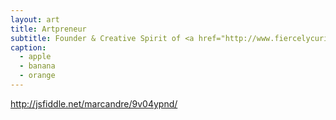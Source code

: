 ```yaml
---
layout: art
title: Artpreneur
subtitle: Founder & Creative Spirit of <a href="http://www.fiercelycurious.com">Fiercely Curious</a>
caption:
  - apple
  - banana
  - orange
---
```


http://jsfiddle.net/marcandre/9v04ypnd/